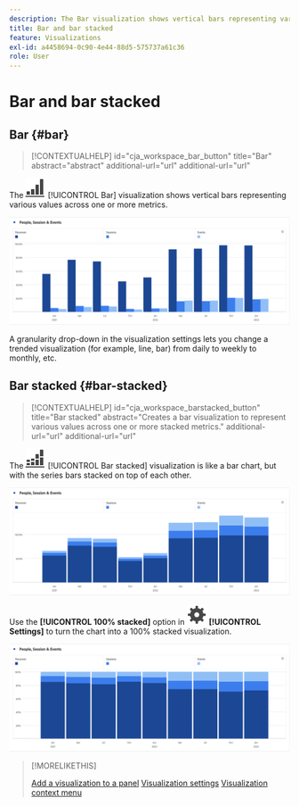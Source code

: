 ```yaml
---
description: The Bar visualization shows vertical bars representing various values across one or more metrics.
title: Bar and bar stacked
feature: Visualizations
exl-id: a4458694-0c90-4e44-88d5-575737a61c36
role: User
---
```

# Bar and bar stacked

## Bar {#bar}

<!-- markdownlint-disable MD034 -->

>[!CONTEXTUALHELP]
>id="cja_workspace_bar_button"
>title="Bar"
>abstract="abstract"
>additional-url="url"
>additional-url="url"

<!-- markdownlint-enable MD034 -->


The ![GraphBarVertical](/help/assets/icons/GraphBarVertical.svg) [!UICONTROL Bar] visualization shows vertical bars representing various values across one or more metrics.

![Virtical bar visualization showing multiple metrics including Page Views, Visits, Entries, and Exits.](assets/bar.png)

A granularity drop-down in the visualization settings lets you change a trended visualization (for example, line, bar) from daily to weekly to monthly, etc.

## Bar stacked {#bar-stacked}

<!-- markdownlint-disable MD034 -->

>[!CONTEXTUALHELP]
>id="cja_workspace_barstacked_button"
>title="Bar stacked"
>abstract="Creates a bar visualization to represent various values across one or more stacked metrics."
>additional-url="url"
>additional-url="url"

<!-- markdownlint-enable MD034 -->


The ![GraphBarVerticalStacked](/help/assets/icons/GraphBarVerticalStacked.svg) [!UICONTROL Bar stacked] visualization is like a bar chart, but with the series bars stacked on top of each other.

![Stacked bar chard showing multiple metrics.](assets/bar-stacked.png)

Use the **[!UICONTROL 100% stacked]** option in ![Setting](/help/assets/icons/Setting.svg) **[!UICONTROL Settings]** to turn the chart into a 100% stacked visualization.

![A 100% stacked bar chart.](assets/bar-stacked100.png)

>[!MORELIKETHIS]
>
>[Add a visualization to a panel](/help/analysis-workspace/visualizations/freeform-analysis-visualizations.md#add-visualizations-to-a-panel)
>[Visualization settings](/help/analysis-workspace/visualizations/freeform-analysis-visualizations.md#settings)
>[Visualization context menu](/help/analysis-workspace/visualizations/freeform-analysis-visualizations.md#context-menu)
>

